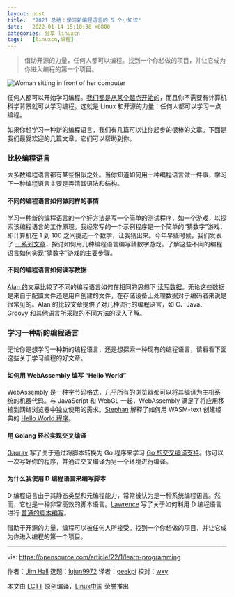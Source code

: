 ```yaml
---
layout: post
title:	"2021 总结：学习新编程语言的 5 个小知识"
date:	2022-01-14 15:10:38 +0800 
categories:	分享 linuxcn 
tags:	[linuxcn,编程]
---
```




> 
> 借助开源的力量，任何人都可以编程。找到一个你想做的项目，并让它成为你进入编程的第一个项目。
> 
> 
> 


![](/Asserts/Images//attachment/album/202201/14/151030layqs229euy206sc.jpg "Woman sitting in front of her computer")


任何人都可以开始学习编程。[我们都是从某个起点开始的](https://opensource.com/article/21/8/first-programming-language)，而且你不需要有计算机科学背景就可以学习编程。这就是 Linux 和开源的力量：任何人都可以学习一点编程。


如果你想学习一种新的编程语言，我们有几篇可以让你起步的很棒的文章。下面是我们最受欢迎的几篇文章，它们可以帮助到你。


### 比较编程语言


大多数编程语言都有某些相似之处。当你知道如何用一种编程语言做一件事，学习下一种编程语言主要是弄清其语法和结构。


#### 不同的编程语言如何做同样的事情


学习一种新的编程语言的一个好方法是写一个简单的测试程序，如一个游戏，以探索该编程语言的工作原理。我经常写的一个示例程序是一个简单的“猜数字”游戏，即计算机在 1 到 100 之间挑选一个数字，让我猜出来。今年早些时候，我们发表了 [一系列文章](https://opensource.com/article/21/4/compare-programming-languages)，探讨如何用几种编程语言编写猜数字游戏。了解这些不同的编程语言如何实现“猜数字”游戏的主要步骤。


#### 不同的编程语言如何读写数据


[Alan 的](https://opensource.com/users/alansmithee)文章比较了不同的编程语言如何在相同的思想下 [读写数据](https://opensource.com/article/21/7/programming-read-write)。无论这些数据是来自于配置文件还是用户创建的文件，在存储设备上处理数据对于编码者来说是很常见的。Alan 的比较文章提供了对几种流行的编程语言，如 C、Java、Groovy 和其他语言所采取的不同方法的深入了解。


### 学习一种新的编程语言


无论你是想学习一种新的编程语言，还是想探索一种现有的编程语言，请看看下面这些关于学习编程的好文章。


#### 如何用 WebAssembly 编写 “Hello World”


WebAssembly 是一种字节码格式，几乎所有的浏览器都可以将其编译为主机系统的机器代码。与 JavaScript 和 WebGL 一起，WebAssembly 满足了将应用移植到网络浏览器中独立使用的需求。[Stephan](https://opensource.com/users/hansic99) 解释了如何用 WASM-text 创建经典的 [Hello World 程序](https://opensource.com/article/21/3/hello-world-webassembly)。


#### 用 Golang 轻松实现交叉编译


[Gaurav](https://opensource.com/users/gkamathe) 写了关于通过将脚本转换为 Go 程序来学习 [Go 的交叉编译支持](https://opensource.com/article/21/1/go-cross-compiling)。你可以一次写好你的程序，并通过交叉编译为另一个环境进行编译。


#### 为什么我使用 D 编程语言来编写脚本


D 编程语言由于其静态类型和元编程能力，常常被认为是一种系统编程语言。然而，它也是一种非常高效的脚本语言。[Lawrence](https://opensource.com/users/aberba) 写了关于如何利用 D 编程语言进行 [普通的脚本编写](https://opensource.com/article/21/1/d-scripting)。


借助于开源的力量，编程可以被任何人所接受。找到一个你想做的项目，并让它成为你进入编程的第一个项目。




---


via: <https://opensource.com/article/22/1/learn-programming>


作者：[Jim Hall](https://opensource.com/users/jim-hall) 选题：[lujun9972](https://github.com/lujun9972) 译者：[geekpi](https://github.com/geekpi) 校对：[wxy](https://github.com/wxy)


本文由 [LCTT](https://github.com/LCTT/TranslateProject) 原创编译，[Linux中国](https://linux.cn/) 荣誉推出
